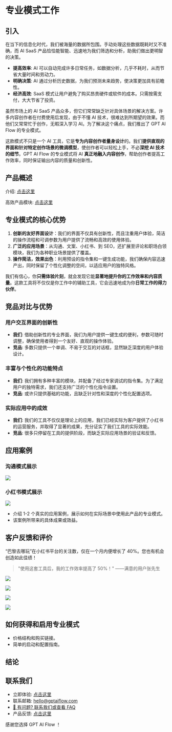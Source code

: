 # 专业模式工作

## 引入

在当下的信息化时代，我们被海量的数据所包围。手动处理这些数据既耗时又不准确，而 AI SaaS 产品恰恰能智能、迅速地为我们筛选和分析，助我们做出更明智的决策。

- **提高效率**: AI 可以自动完成许多日常任务，如数据分析，几乎不耗时，从而节省大量时间和劳动力。
- **明确决策**: AI 通过分析历史数据，为我们预测未来趋势，使决策更加具有前瞻性。
- **经济高效**: SaaS 模式让用户避免了购买昂贵硬件或软件的成本。只需按需支付，大大节省了投资。

虽然市场上的 AI SaaS 产品众多，但它们常常缺乏针对具体场景的解决方案。许多内容创作者在付费使用后发现，由于不懂 AI 技术，很难达到所期望的效果。而他们又常常忙于创作，无暇深入学习 AI。为了解决这个痛点，我们推出了 GPT AI Flow 的专业模式。

这款模式不只是一个 AI 工具，它是**专为内容创作者量身设计**的。我们**提供直观的界面和针对特定创作场景的微调模型**，使创作者可以轻松上手，不必**深挖 AI 技术的细节**。GPT AI Flow 的专业模式将 AI **真正地融入内容创作**，帮助创作者提高工作效率，同时保证输出内容的质量和创新性。

## 产品概述

介绍: [点击这里](../1-intro/index.md)

高效产品模块: [点击这里](./2-modules.md)

## 专业模式的核心优势

1. **创新的友好界面设计**：我们的界面不仅具有创新性，而且注重用户体验，简洁的操作流程和可调参数为用户提供了流畅和高效的使用体验。
2. **广泛的应用场景**：从沟通、文案、小红书、到 SEO，还扩展至评论和职场白领模块，我们为各种职业场景提供了覆盖。
3. **操作简洁，效果出色**：利用预设的指令集和一键生成功能，我们确保内容迅速产出，同时保留了个性化调整的空间，以适应用户的独特风格。

我们有信心，你**只需体验片刻**，就会发现它能**显著地提升你的工作效率和内容质量**。这款工具将不仅仅是你工作中的辅助工具，它会迅速地成为你**日常工作的得力伙伴**。

## 竞品对比与优势

### 用户交互界面的创新性

- **我们**: 借助创新性的专业界面，我们为用户提供一键生成的便利，参数可随时调整，确保使用者得到一个友好、直观的操作体验。
- **竞品**: 多数只提供一个单调、不易于交互的对话框，显然缺乏深度的用户体验设计。

### 丰富与个性化的功能特点

- **我们**: 我们拥有多种丰富的模块，并配备了经过专家调试的指令集。为了满足用户的独特需求，我们还支持广泛的个性化指令设置。
- **竞品**: 或许只提供基础的功能，且缺乏针对性和深度的个性化配置选项。

### 实际应用中的成效

- **我们**: 我们的工具不仅仅是理论上的应用，我们已经实际为客户提供了小红书的运营服务，并取得了显著的成果，充分证实了我们工具的实际效能。
- **竞品**: 很多只停留在工具的提供阶段，而缺乏实际应用场景的验证和反馈。

## 应用案例

### 沟通模式展示

![](./img/5-proMode-presentation/2023-07-23-img-1-GPT%20AI%20Flow%20工具介绍与使用-应用.png)

### 小红书模式展示

![](./img/5-proMode-presentation/2023-08-23-img-2-proMode-demo-xiaohognshu.png)

- 介绍 1-2 个真实的应用案例，展示如何在实际场景中使用此产品的专业模式。
- 该案例所带来的具体成果或效益。

## 客户反馈和评价

“巴黎去哪玩”在小红书平台的关注数，仅在一个月内便增长了 40%。您也有机会创造如此佳绩！

> "使用这套工具后，我的工作效率提高了 50%！" ——满意的用户张先生

![](./img/5-proMode-presentation/followparis/2023-08-23-img-1-xiaohognshu-followparis-7-days-data.png)

![](./img/5-proMode-presentation/followparis/2023-08-23-img-2-xiaohognshu-followparis-7-days-data.png)

![](./img/5-proMode-presentation/followparis/2023-08-23-img-3-xiaohognshu-followparis-7-days-data.png)

![](./img/5-proMode-presentation/followparis/2023-08-23-img-5-xiaohognshu-followparis-be-recommanded.png)

## 如何获得和启用专业模式

- 价格结构和购买链接。
- 简单的启动和配置指南。

## 结论

## 联系我们

- 立即体验: [点击这里](/download)
- 联系邮箱: hello@gptaiflow.com
- [💬 有问题? 联系我们或查看 FAQ](./5-faq.md)
- 产品反馈: [点击这里](https://wj.qq.com/s2/12214642/c9c6)

感谢您选择 GPT AI Flow ！
